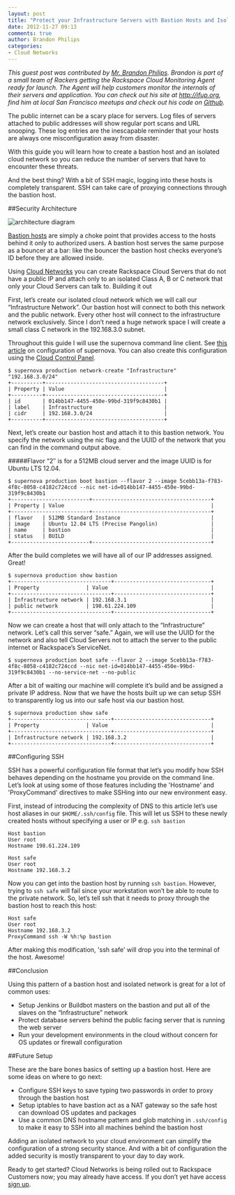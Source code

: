 ```yaml
---
layout: post
title: "Protect your Infrastructure Servers with Bastion Hosts and Isolated Cloud Networks"
date: 2012-11-27 09:13
comments: true
author: Brandon Philips
categories:
- Cloud Networks
---
```

*This guest post was contributed by [Mr. Brandon Philips](http://www.linkedin.com/in/brandonphilips). Brandon is part of a small team of Rackers getting the Rackspace Cloud Monitoring Agent ready for launch. The Agent will help customers monitor the internals of their servers and application. You can check out his site at <http://ifup.org>, find him at local San Francisco meetups and check out his code on [Github](https://github.com/philips).*

The public internet can be a scary place for servers. Log files of servers attached to public addresses will show regular port scans and URL snooping. These log entries are the inescapable reminder that your hosts are always one misconfiguration away from disaster.

With this guide you will learn how to create a bastion host and an isolated cloud network so you can reduce the number of servers that have to encounter these threats.
<!--More-->

And the best thing? With a bit of SSH magic, logging into these hosts is completely transparent. SSH can take care of proxying connections through the bastion host.

##Security Architecture

![architecture diagram](/a/arch.png)

[Bastion hosts](https://en.wikipedia.org/wiki/Bastion_host) are simply a choke point that provides access to the hosts behind it only to authorized users. A bastion host serves the same purpose as a bouncer at a bar: like the bouncer the bastion host checks everyone’s ID before they are allowed inside.

Using [Cloud Networks](http://docs.rackspace.com/servers/api/v2/cn-gettingstarted/content/ch_overview.html) you can create Rackspace Cloud Servers that do not have a public IP and attach only to an isolated Class A, B or C network that only your Cloud Servers can talk to.
Building it out

First, let’s create our isolated cloud network which we will call our “Infrastructure Network”. Our bastion host will connect to both this network and the public network. Every other host will connect to the infrastructure network exclusively. Since I don’t need a huge network space I will create a small class C network in the 192.168.3.0 subnet.

Throughout this guide I will use the supernova command line client. See [this article](http://docs.rackspace.com/servers/api/v2/cn-gettingstarted/content/section_gs_install_nova.html) on configuration of supernova. You can also create this configuration using the [Cloud Control Panel](https://mycloud.rackspace.com/).

	$ supernova production network-create "Infrastructure" "192.168.3.0/24"
	+----------+--------------------------------------+
	| Property | Value                                |
	+----------+--------------------------------------+
	| id       | 014bb147-4455-450e-99bd-319f9c8430b1 |
	| label    | Infrastructure                       |
	| cidr     | 192.168.3.0/24                       |
	+----------+--------------------------------------+

Next, let’s create our bastion host and attach it to this bastion network. You specify the network using the nic flag and the UUID of the network that you can find in the command output above.

#####Flavor “2″ is for a 512MB cloud server and the image UUID is for Ubuntu LTS 12.04.

	$ supernova production boot bastion --flavor 2 --image 5cebb13a-f783-4f8c-8058-c4182c724ccd --nic net-id=014bb147-4455-450e-99bd-319f9c8430b1
	+-------------------------+--------------------------------------+
	| Property | Value                                               |
	+-------------------------+--------------------------------------+
	| flavor   | 512MB Standard Instance                             |
	| image    | Ubuntu 12.04 LTS (Precise Pangolin)                 |
	| name     | bastion                                             |
	| status   | BUILD                                               |
	+-------------------------+--------------------------------------+

After the build completes we will have all of our IP addresses assigned. Great!

	$ supernova production show bastion
	+--------------------------------+-------------------------------+
	| Property               | Value                                 |
	+--------------------------------+-------------------------------+
	| Infrastructure network | 192.168.3.1                           |
	| public network         | 198.61.224.109                        |
	+--------------------------------+-------------------------------+

Now we can create a host that will only attach to the “Infrastructure” network. Let’s call this server “safe.” Again, we will use the UUID for the network and also tell Cloud Servers not to attach the server to the public internet or Rackspace’s ServiceNet.

	$ supernova production boot safe --flavor 2 --image 5cebb13a-f783-4f8c-8058-c4182c724ccd --nic net-id=014bb147-4455-450e-99bd-319f9c8430b1 --no-service-net --no-public

After a bit of waiting our machine will complete it’s build and be assigned a private IP address. Now that we have the hosts built up we can setup SSH to transparently log us into our safe host via our bastion host.

	$ supernova production show safe
	+--------------------------------+-------------------------------+
	| Property               | Value                                 |
	+--------------------------------+-------------------------------+
	| Infrastructure network | 192.168.3.2                           |
	+--------------------------------+-------------------------------+

##Configuring SSH

SSH has a powerful configuration file format that let’s you modify how SSH behaves depending on the hostname you provide on the command line. Let’s look at using some of those features including the 'Hostname' and 'ProxyCommand' directives to make SSHing into our new environment easy.

First, instead of introducing the complexity of DNS to this article let’s use host aliases in our `$HOME/.ssh/config` file. This will let us SSH to these newly created hosts without specifying a user or IP e.g. `ssh bastion`

	Host bastion
	User root
	Hostname 198.61.224.109
	 
	Host safe
	User root
	Hostname 192.168.3.2

Now you can get into the bastion host by running `ssh bastion`. However, trying to `ssh safe` will fail since your workstation won’t be able to route to the private network. So, let’s tell ssh that it needs to proxy through the bastion host to reach this host:

	Host safe
	User root
	Hostname 192.168.3.2
	ProxyCommand ssh -W %h:%p bastion

After making this modification, 'ssh safe' will drop you into the terminal of the host. Awesome!

##Conclusion

Using this pattern of a bastion host and isolated network is great for a lot of common uses:

* Setup Jenkins or Buildbot masters on the bastion and put all of the slaves on the “Infrastructure” network
* Protect database servers behind the public facing server that is running the web server
* Run your development environments in the cloud without concern for OS updates or firewall configuration

##Future Setup

These are the bare bones basics of setting up a bastion host. Here are some ideas on where to go next:

* Configure SSH keys to save typing two passwords in order to proxy through the bastion host
* Setup iptables to have bastion act as a NAT gateway so the safe host can download OS updates and packages
* Use a common DNS hostname pattern and glob matching in `.ssh/config` to make it easy to SSH into all machines behind the bastion host

Adding an isolated network to your cloud environment can simplify the configuration of a strong security stance. And with a bit of configuration the added security is mostly transparent to your day to day work.

Ready to get started? Cloud Networks is being rolled out to Rackspace Customers now; you may already have access. If you don’t yet have access [sign up](https://www.iwantcloudnetworks.com/).